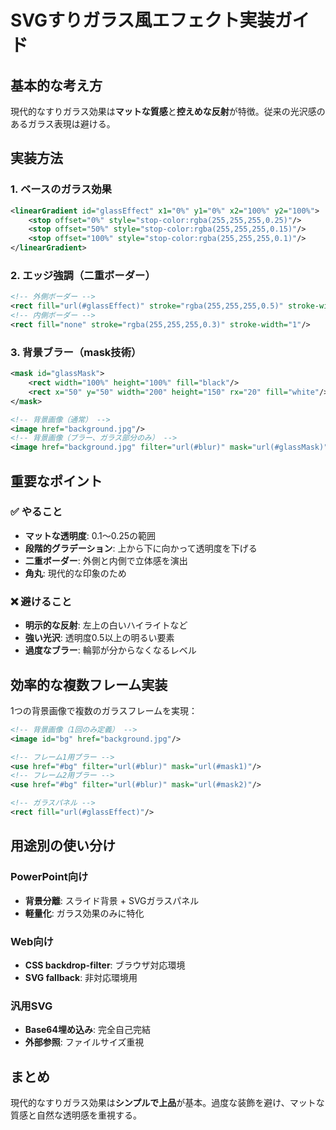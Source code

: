 # SVGすりガラス風エフェクト実装ガイド

## 基本的な考え方

現代的なすりガラス効果は**マットな質感**と**控えめな反射**が特徴。従来の光沢感のあるガラス表現は避ける。

## 実装方法

### 1. ベースのガラス効果
```svg
<linearGradient id="glassEffect" x1="0%" y1="0%" x2="100%" y2="100%">
    <stop offset="0%" style="stop-color:rgba(255,255,255,0.25)"/>
    <stop offset="50%" style="stop-color:rgba(255,255,255,0.15)"/>
    <stop offset="100%" style="stop-color:rgba(255,255,255,0.1)"/>
</linearGradient>
```

### 2. エッジ強調（二重ボーダー）
```svg
<!-- 外側ボーダー -->
<rect fill="url(#glassEffect)" stroke="rgba(255,255,255,0.5)" stroke-width="2"/>
<!-- 内側ボーダー -->
<rect fill="none" stroke="rgba(255,255,255,0.3)" stroke-width="1"/>
```

### 3. 背景ブラー（mask技術）
```svg
<mask id="glassMask">
    <rect width="100%" height="100%" fill="black"/>
    <rect x="50" y="50" width="200" height="150" rx="20" fill="white"/>
</mask>

<!-- 背景画像（通常） -->
<image href="background.jpg"/>
<!-- 背景画像（ブラー、ガラス部分のみ） -->
<image href="background.jpg" filter="url(#blur)" mask="url(#glassMask)"/>
```

## 重要なポイント

### ✅ やること
- **マットな透明度**: 0.1～0.25の範囲
- **段階的グラデーション**: 上から下に向かって透明度を下げる
- **二重ボーダー**: 外側と内側で立体感を演出
- **角丸**: 現代的な印象のため

### ❌ 避けること
- **明示的な反射**: 左上の白いハイライトなど
- **強い光沢**: 透明度0.5以上の明るい要素
- **過度なブラー**: 輪郭が分からなくなるレベル

## 効率的な複数フレーム実装

1つの背景画像で複数のガラスフレームを実現：

```svg
<!-- 背景画像（1回のみ定義） -->
<image id="bg" href="background.jpg"/>

<!-- フレーム1用ブラー -->
<use href="#bg" filter="url(#blur)" mask="url(#mask1)"/>
<!-- フレーム2用ブラー -->
<use href="#bg" filter="url(#blur)" mask="url(#mask2)"/>

<!-- ガラスパネル -->
<rect fill="url(#glassEffect)"/>
```

## 用途別の使い分け

### PowerPoint向け
- **背景分離**: スライド背景 + SVGガラスパネル
- **軽量化**: ガラス効果のみに特化

### Web向け
- **CSS backdrop-filter**: ブラウザ対応環境
- **SVG fallback**: 非対応環境用

### 汎用SVG
- **Base64埋め込み**: 完全自己完結
- **外部参照**: ファイルサイズ重視

## まとめ

現代的なすりガラス効果は**シンプルで上品**が基本。過度な装飾を避け、マットな質感と自然な透明感を重視する。
